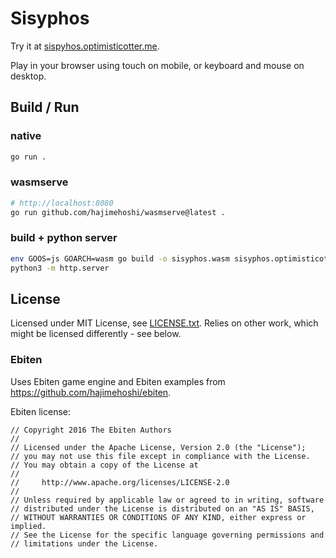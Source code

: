 # Sisyphos

Try it at [sispyhos.optimisticotter.me](https://sispyhos.optimisticotter.me).

Play in your browser using touch on mobile, or keyboard and mouse on desktop.

## Build / Run

### native

```sh
go run .
```

### wasmserve
```sh
# http://localhost:8080
go run github.com/hajimehoshi/wasmserve@latest .
```

### build + python server

```sh
env GOOS=js GOARCH=wasm go build -o sisyphos.wasm sisyphos.optimisticotter.me
python3 -m http.server
```

## License

Licensed under MIT License, see [LICENSE.txt](LICENSE.txt). Relies on other work, which might be licensed differently - see below.

### Ebiten

Uses Ebiten game engine and Ebiten examples from https://github.com/hajimehoshi/ebiten.

Ebiten license:
```
// Copyright 2016 The Ebiten Authors
//
// Licensed under the Apache License, Version 2.0 (the "License");
// you may not use this file except in compliance with the License.
// You may obtain a copy of the License at
//
//     http://www.apache.org/licenses/LICENSE-2.0
//
// Unless required by applicable law or agreed to in writing, software
// distributed under the License is distributed on an "AS IS" BASIS,
// WITHOUT WARRANTIES OR CONDITIONS OF ANY KIND, either express or implied.
// See the License for the specific language governing permissions and
// limitations under the License.
```
